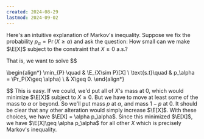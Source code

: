 ```yaml
---
created: 2024-08-29
lastmod: 2024-09-02
---
```

Here's an intuitive explanation of Markov's inequality. Suppose we fix the probability $p_\alpha = \Pr(X\geq \alpha)$ and ask the question: How small can we make $\E[X]$ subject to the constraint that $X\geq 0$ a.s.? 

That is, we want to solve
$$

\begin{align*}
\min_{P} \quad & \E_{X\sim P}[X] \\
\text{s.t}\quad & p_\alpha = \Pr_P(X\geq \alpha) \\
& X\geq 0.
\end{align*}

$$
This is easy. If we could, we'd put all of $X$'s mass at 0, which would minimize $\E[X]$ subject to $X\geq 0$. But we have to move at least some of the mass to $\alpha$ or beyond. So we'll put mass $p$ at $\alpha$, and mass $1-p$ at 0. It should be clear that any other alteration would simply increase $\E[X]$. With these choices, we have $\E[X] = \alpha p_\alpha$. Since this minimized $\E[X]$, we have $\E[X]\geq \alpha p_\alpha$ for all other $X$ which is precisely Markov's inequality.



